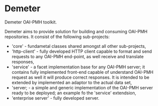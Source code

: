 # Demeter
Demeter OAI-PMH toolkit.

Demeter aims to provide solution for building and consuming OAI-PMH repositories. It consist of the following sub-projects:
- 'core' - fundametal classes shared amongst all other sub-projects,
- 'http-client' - fully developed HTTP client capable to format and send requests to any OAI-PMH end-point, as well receive and translate responses,
- 'service' - a facet implementation base for any OAI-PMH server; it contains fully implemented front-end capable of understand OAI-PMH request as well it will produce correct responses. It is intended to be extended by implemented an adaptor to the actual data set,
- 'server; - a simple and generic implementation of the OAI-PMH server ready to be deployed; an example fo the 'service' extendsion,
- 'enterprise server' - fully developed server.
